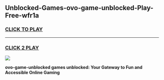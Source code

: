 
## Unblocked-Games-ovo-game-unblocked-Play-Free-wfr1a
<h3>
<a href="https://premium76.site?title=ovo-game-unblocked&ref=22A">CLICK TO PLAY</a></h3>
<hr>

<h3>
<a href="https://premium76.site?title=ovo-game-unblocked&ref=22A">CLICK 2 PLAY</a>
  
</h3>

<a href="https://premium76.site?title=ovo-game-unblocked&ref=22A"><img src="https://clearcache.store/games.png"></a>


**ovo-game-unblocked games unblocked: Your Gateway to Fun and Accessible Online Gaming**
